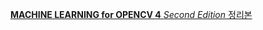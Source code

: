 [**MACHINE LEARNING for OPENCV 4** *Second Edition* 정리본](https://cyber-podium-310.notion.site/MACHINE-LEARNING-for-OPENCV-4-b0ed9305750b4c05974e29bfb0dc404f)
